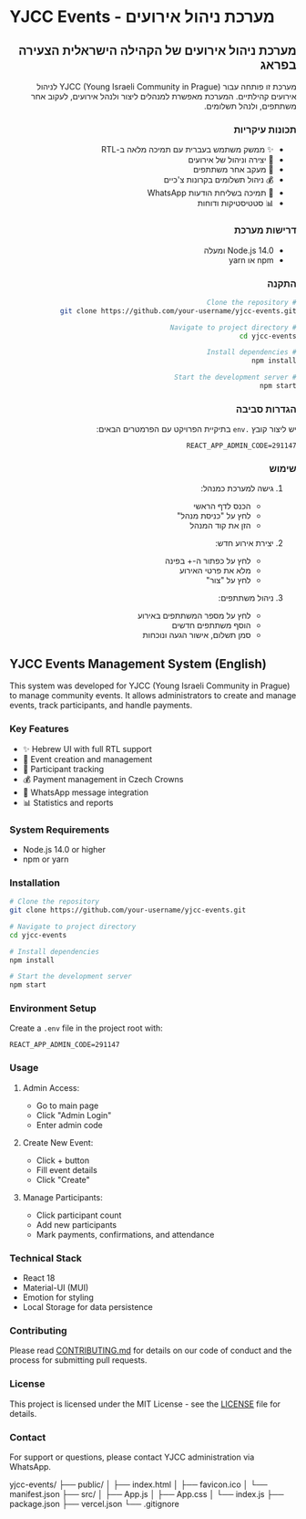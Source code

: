 # YJCC Events - מערכת ניהול אירועים

<div dir="rtl">

## מערכת ניהול אירועים של הקהילה הישראלית הצעירה בפראג

מערכת זו פותחה עבור YJCC (Young Israeli Community in Prague) לניהול אירועים קהילתיים. המערכת מאפשרת למנהלים ליצור ולנהל אירועים, לעקוב אחר משתתפים, ולנהל תשלומים.

### תכונות עיקריות
- ✨ ממשק משתמש בעברית עם תמיכה מלאה ב-RTL
- 📅 יצירה וניהול של אירועים
- 👥 מעקב אחר משתתפים
- 💰 ניהול תשלומים בקרונות צ'כיים
- 📱 תמיכה בשליחת הודעות WhatsApp
- 📊 סטטיסטיקות ודוחות

### דרישות מערכת
- Node.js 14.0 ומעלה
- npm או yarn

### התקנה

```bash
# Clone the repository
git clone https://github.com/your-username/yjcc-events.git

# Navigate to project directory
cd yjcc-events

# Install dependencies
npm install

# Start the development server
npm start
```

### הגדרות סביבה
יש ליצור קובץ `.env` בתיקיית הפרויקט עם הפרמטרים הבאים:
```
REACT_APP_ADMIN_CODE=291147
```

### שימוש
1. גישה למערכת כמנהל:
   - הכנס לדף הראשי
   - לחץ על "כניסת מנהל"
   - הזן את קוד המנהל

2. יצירת אירוע חדש:
   - לחץ על כפתור ה-+ בפינה
   - מלא את פרטי האירוע
   - לחץ על "צור"

3. ניהול משתתפים:
   - לחץ על מספר המשתתפים באירוע
   - הוסף משתתפים חדשים
   - סמן תשלום, אישור הגעה ונוכחות

</div>

## YJCC Events Management System (English)

This system was developed for YJCC (Young Israeli Community in Prague) to manage community events. It allows administrators to create and manage events, track participants, and handle payments.

### Key Features
- ✨ Hebrew UI with full RTL support
- 📅 Event creation and management
- 👥 Participant tracking
- 💰 Payment management in Czech Crowns
- 📱 WhatsApp message integration
- 📊 Statistics and reports

### System Requirements
- Node.js 14.0 or higher
- npm or yarn

### Installation

```bash
# Clone the repository
git clone https://github.com/your-username/yjcc-events.git

# Navigate to project directory
cd yjcc-events

# Install dependencies
npm install

# Start the development server
npm start
```

### Environment Setup
Create a `.env` file in the project root with:
```
REACT_APP_ADMIN_CODE=291147
```

### Usage
1. Admin Access:
   - Go to main page
   - Click "Admin Login"
   - Enter admin code

2. Create New Event:
   - Click + button
   - Fill event details
   - Click "Create"

3. Manage Participants:
   - Click participant count
   - Add new participants
   - Mark payments, confirmations, and attendance

### Technical Stack
- React 18
- Material-UI (MUI)
- Emotion for styling
- Local Storage for data persistence

### Contributing
Please read [CONTRIBUTING.md](CONTRIBUTING.md) for details on our code of conduct and the process for submitting pull requests.

### License
This project is licensed under the MIT License - see the [LICENSE](LICENSE) file for details.

### Contact
For support or questions, please contact YJCC administration via WhatsApp.

yjcc-events/
├── public/
│   ├── index.html
│   ├── favicon.ico
│   └── manifest.json
├── src/
│   ├── App.js
│   ├── App.css
│   └── index.js
├── package.json
├── vercel.json
└── .gitignore 